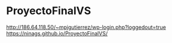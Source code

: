 # ProyectoFinalVS
http://186.64.118.50/~mpjgutierrez/wp-login.php?loggedout=true
https://ninags.github.io/ProyectoFinalVS/

